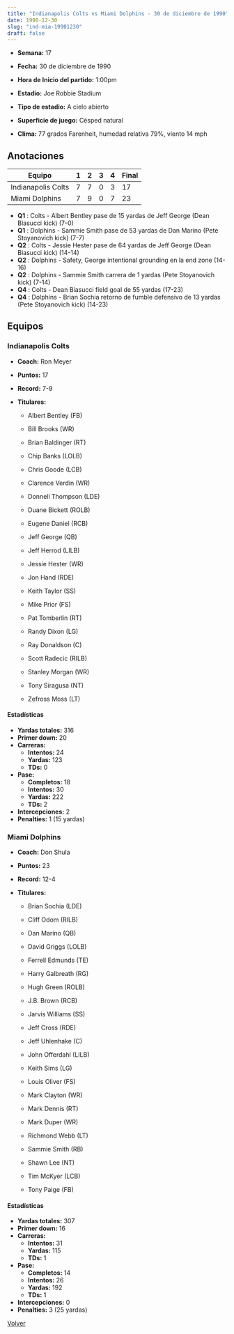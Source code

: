 ```yaml
---
title: "Indianapolis Colts vs Miami Dolphins - 30 de diciembre de 1990"
date: 1990-12-30
slug: "ind-mia-19901230"
draft: false
---
```


* **Semana:** 17
* **Fecha:** 30 de diciembre de 1990

* **Hora de Inicio del partido:** 1:00pm
* **Estadio:** Joe Robbie Stadium
* **Tipo de estadio:** A cielo abierto
* **Superficie de juego:** Césped natural
* **Clima:** 77 grados Farenheit, humedad relativa 79%, viento 14 mph





## Anotaciones
| Equipo | 1 | 2 | 3 | 4 | Final |
|--------|---|---|---|---|-------|
| Indianapolis Colts  | 7 | 7 | 0 | 3  | 17 |
| Miami Dolphins  | 7 | 9 | 0 | 7  | 23 |
* **Q1** : Colts - Albert Bentley pase de 15 yardas de Jeff George (Dean Biasucci kick) (7-0)
* **Q1** : Dolphins - Sammie Smith pase de 53 yardas de Dan Marino (Pete Stoyanovich kick) (7-7)
* **Q2** : Colts - Jessie Hester pase de 64 yardas de Jeff George (Dean Biasucci kick) (14-14)
* **Q2** : Dolphins - Safety, George intentional grounding en la end zone (14-16)
* **Q2** : Dolphins - Sammie Smith carrera de 1 yardas (Pete Stoyanovich kick) (7-14)
* **Q4** : Colts - Dean Biasucci field goal de 55 yardas (17-23)
* **Q4** : Dolphins - Brian Sochia retorno de fumble defensivo de 13 yardas (Pete Stoyanovich kick) (14-23)


## Equipos


### Indianapolis Colts
* **Coach:** Ron Meyer
* **Puntos:** 17
* **Record:** 7-9
* **Titulares:** 

  * Albert Bentley (FB) 

  * Bill Brooks (WR) 

  * Brian Baldinger (RT) 

  * Chip Banks (LOLB) 

  * Chris Goode (LCB) 

  * Clarence Verdin (WR) 

  * Donnell Thompson (LDE) 

  * Duane Bickett (ROLB) 

  * Eugene Daniel (RCB) 

  * Jeff George (QB) 

  * Jeff Herrod (LILB) 

  * Jessie Hester (WR) 

  * Jon Hand (RDE) 

  * Keith Taylor (SS) 

  * Mike Prior (FS) 

  * Pat Tomberlin (RT) 

  * Randy Dixon (LG) 

  * Ray Donaldson (C) 

  * Scott Radecic (RILB) 

  * Stanley Morgan (WR) 

  * Tony Siragusa (NT) 

  * Zefross Moss (LT) 

#### Estadísticas
* **Yardas totales:** 316
* **Primer down:** 20
* **Carreras:**
  * **Intentos:** 24
  * **Yardas:** 123
  * **TDs:** 0
* **Pase:**
  * **Completos:** 18
  * **Intentos:** 30
  * **Yardas:** 222
  * **TDs:** 2
* **Intercepciones:** 2
* **Penalties:** 1 (15 yardas)

### Miami Dolphins
* **Coach:** Don Shula
* **Puntos:** 23
* **Record:** 12-4
* **Titulares:** 

  * Brian Sochia (LDE) 

  * Cliff Odom (RILB) 

  * Dan Marino (QB) 

  * David Griggs (LOLB) 

  * Ferrell Edmunds (TE) 

  * Harry Galbreath (RG) 

  * Hugh Green (ROLB) 

  * J.B. Brown (RCB) 

  * Jarvis Williams (SS) 

  * Jeff Cross (RDE) 

  * Jeff Uhlenhake (C) 

  * John Offerdahl (LILB) 

  * Keith Sims (LG) 

  * Louis Oliver (FS) 

  * Mark Clayton (WR) 

  * Mark Dennis (RT) 

  * Mark Duper (WR) 

  * Richmond Webb (LT) 

  * Sammie Smith (RB) 

  * Shawn Lee (NT) 

  * Tim McKyer (LCB) 

  * Tony Paige (FB) 

#### Estadísticas
* **Yardas totales:** 307
* **Primer down:** 16
* **Carreras:**
  * **Intentos:** 31
  * **Yardas:** 115
  * **TDs:** 1
* **Pase:**
  * **Completos:** 14
  * **Intentos:** 26
  * **Yardas:** 192
  * **TDs:** 1
* **Intercepciones:** 0
* **Penalties:** 3 (25 yardas)


[Volver](/historia/1990)
